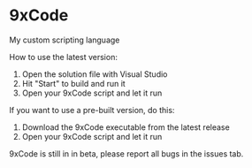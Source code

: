 # 9xCode
My custom scripting language

How to use the latest version:
1. Open the solution file with Visual Studio
2. Hit "Start" to build and run it
3. Open your 9xCode script and let it run

If you want to use a pre-built version, do this:
1. Download the 9xCode executable from the latest release
2. Open your 9xCode script and let it run

9xCode is still in in beta, please report all bugs in the issues tab.
